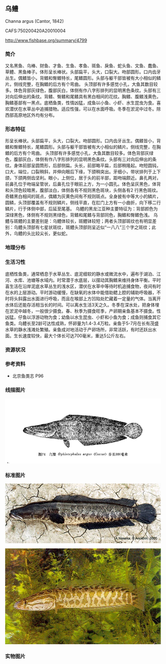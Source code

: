 ## 乌鳢

Channa argus  (Cantor, 1842)

CAFS:750200420A20010004

<http://www.fishbase.org/summary/4799>

### 简介

又名黑鱼、乌棒、财鱼、才鱼、生鱼、孝鱼、斑鱼、戾鱼、蛇头鱼、文鱼、蠢鱼、草鳢、黑鱼棒子。体形呈长棒状。头部扁平，头大，口裂大。吻部圆形。口内齿牙丛生。偶鳍皆小，背鳍和臀鳍特长，尾鳍圆形。头部与躯干部皆被有大小相似的鳞片。侧线完整，在胸鳍的后方有个弯曲。 头顶部有许多感觉小孔，大鱼其数目较多。体色背部灰绿色，腹部灰白，体侧有作八字形排列的显明黑色条纹。头部有三对向后伸出的条纹。背鳍、臀鳍和尾鳍具有黑白相间的花纹。胸鳍、腹鳍浅黄色，胸鳍基部有一黑点。底栖鱼类，性情凶猛，成鱼以小鱼、小虾、水生昆虫为食。喜欢潜伏在水草丛中追捕猎物。适应性强，可以在水面呼吸。冬季在淤泥中过冬。除西部高原地区外均有分布。

### 形态特征

形呈长棒状。头部扁平，头大，口裂大。吻部圆形。口内齿牙丛生。偶鳍皆小，背鳍和臀鳍特长，尾鳍圆形。头部与躯干部皆被有大小相似的鳞片。侧线完整，在胸鳍的后方有个弯曲。 头顶部有许多感觉小孔，大鱼其数目较多。体色背部灰绿色，腹部灰白，体侧有作八字形排列的显明黑色条纹。头部有三对向后伸出的条纹。身体前部呈圆筒形，后部侧扁。头长，前部略平扁，后部稍隆起。吻短圆钝，口大，端位，口裂稍斜，并伸向眼后下缘，下颌稍突出。牙细小，带状排列于上下颌，下颌两侧齿坚利。眼小，上侧位，居于头的前半部，距吻端颇近。鼻孔两对，前鼻孔位于吻端呈管状，后鼻孔位于眼前上方，为一小圆孔。体色呈灰黑色，体背和头顶色较暗黑，腹部淡白，体侧各有不规则黑色斑块，头侧各有2 行黑色斑纹。奇鳍黑白相间的斑点，偶鳍为灰黄色间有不规则斑点。全身披有中等大小的鳞片，圆鳞，头顶部覆盖有不规则鳞片。侧线平直，在肛门上方有一小曲折，向下移二行鳞片，行于体侧中部，后延至尾基。
乌鳢的黑龙江亚种主要特征为：背部颜色为深绿黑色，体侧有不规则黑绿色，背鳍和尾鳍与背部同色，胸鳍和臀鳍色浅。
乌鳢与斑鳢的主要差别是：乌鳢体较长，斑鳢钵较短；两者头顶部斑纹也有明显差别：乌鳢头顶部有七星状斑纹，斑鳢头顶部则呈近似“一八八”三个字之斑纹；此外，乌鳢的头比较尖长，更似蛇。

### 地理分布



### 生活习性

底栖性鱼类，通常栖息于水草丛生、底泥细软的静水或微流水中，遍布于湖泊、江河、水库、池塘等水域内。时常潜于水底层，以摆动其胸鳍来维持身体平衡。平时喜生活在沿岸泥底水草丛生的浅水区，潜伏在水草中等待时机追捕食物，夜间有时在水的上层游动。平时游动缓慢，在缺氧的水体中能借助鳃上腔的辅助呼吸器，不时将头斜露出水面进行呼吸，而且在喉部上方凹陷处贮藏着一定量的气体。当离开水体后还能存活相当长的时间。可以离水生活3天之久。冬季在深水处，把身体埋在淤泥中越冬，一般很少摄食。春、秋季为摄食旺季，产卵期亲鱼基本不摄食。性凶猛，仔鱼以浮游动物为食；幼鱼以水生昆虫、小虾和小鱼为食；成鱼则捕食其它鱼类。乌鳢长至2龄可达性成熟，怀卵量为1.4-3.4万粒。亲鱼于5-7月在长有茂盛水草的静水浅滩处繁殖。亲鱼成对地活动于产卵场所，非常活跃，有时还跃出水面。生长速度较快，最大个体长可达700毫米，重达5公斤左右。

### 资源状况

### 参考资料

- 北京鱼类志 P96

### 线描图片

![图片](photos/乌鳢.jpg)

### 标准图片

![图片](photos/乌鳢A.jpg)

![图片](photos/乌鳢B.jpg)

### 实物图片

